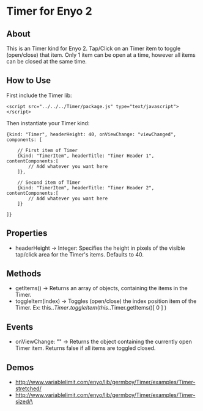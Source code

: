Timer for Enyo 2
====================

About
-----

This is an Timer kind for Enyo 2. Tap/Click on an Timer item to toggle (open/close) that item. Only 1 item can be open at a time, however all items can be closed at the same time.


How to Use
----------

First include the Timer lib:

	<script src="../../../Timer/package.js" type="text/javascript"></script>

Then instantiate your Timer kind:

	{kind: "Timer", headerHeight: 40, onViewChange: "viewChanged", components: [
		
		// First item of Timer
		{kind: "TimerItem", headerTitle: "Timer Header 1", contentComponents:[
			// Add whatever you want here
		]},
		
		// Second item of Timer
		{kind: "TimerItem", headerTitle: "Timer Header 2", contentComponents:[
			// Add whatever you want here
		]}
		
	]}


Properties
----------

- headerHeight -> Integer: Specifies the height in pixels of the visible tap/click area for the Timer's items. Defaults to 40.


Methods
-------
	
- getItems() -> Returns an array of objects, containing the items in the Timer.
- toggleItem(index) -> Toggles (open/close) the index position item of the Timer. Ex: this.$.Timer.toggleItem( this.$.Timer.getItems()[ 0 ] )


Events
------

- onViewChange: "" -> Returns the object containing the currently open Timer item. Returns false if all items are toggled closed.


Demos
-----

- http://www.variablelimit.com/enyo/lib/germboy/Timer/examples/Timer-stretched/
- http://www.variablelimit.com/enyo/lib/germboy/Timer/examples/Timer-sized/\